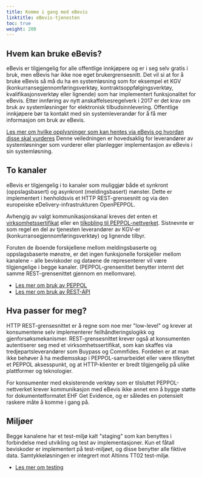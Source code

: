 ```yaml
---
title: Komme i gang med eBevis
linktitle: eBevis-tjenesten
toc: true
weight: 200
---
```


## Hvem kan bruke eBevis?

eBevis er tilgjengelig for alle offentlige innkjøpere og er i seg selv gratis i bruk, men eBevis har ikke noe eget brukergrensesnitt. Det vil si at for å bruke eBevis så må du ha en systemløsning som for eksempel et KGV (konkurransegjennomføringsverktøy, kontraktsoppfølgingsverktøy, kvalifikasjonsverktøy eller lignende) som har implementert funksjonalitet for eBevis. Etter innføring av nytt anskaffelsesregelverk i 2017 er det krav om bruk av systemløsninger for elektronisk tilbudsinnlevering. Offentlige innkjøpere bør ta kontakt med sin systemleverandør for å få mer informasjon om bruk av eBevis.

[Les mer om hvilke opplysninger som kan hentes via eBevis og hvordan disse skal vurderes](https://www.anskaffelser.no/anskaffelsesprosessen/anskaffelsesprosessen-steg-steg/konkurransegjennomforing/velge-tilbud-og-innga-avtale/vurdere-kvalifikasjoner/ebevis)
Denne veiledningen er hovedsaklig for leverandører av systemløsninger som vurderer eller planlegger implementasjon av eBevis i sin systemløsning.

## To kanaler

eBevis er tilgjengelig i to kanaler som muliggjør både et synkront (oppslagsbasert) og asynkront (meldingsbasert) mønster. Dette er implementert i henholdsvis et HTTP REST-grensesnitt og via den europeiske eDelivery-infrastrukturen OpenPEPPOL.

Avhengig av valgt kommunikasjonskanal kreves det enten et [virksomhetssertifikat](../bruke-rest-api/#autentisering-og-autorisasjon) eller en [tilkobling til PEPPOL-nettverket](../bruke-gjennom-peppol). Sistnevnte er som regel en del av tjenesten leverandører av KGV-er (konkurransegjennomføringsverktøy) og lignende tilbyr.

Foruten de iboende forskjellene mellom meldingsbaserte og oppslagsbaserte mønstre, er det ingen funksjonelle forskjeller mellom kanalene - alle beviskoder og dataene de representerer vil være tilgjengelige i begge kanaler. (PEPPOL-grensenittet benytter internt det samme REST-grensenittet gjennom en mellomvare).

* [Les mer om bruk av PEPPOL](../bruke-gjennom-peppol)
* [Les mer om bruk av REST-API](../bruke-rest-api)

## Hva passer for meg?

HTTP REST-grensesnittet er å regne som noe mer "low-level" og krever at konsumentene selv implementerer feilhåndteringslogikk og gjenforsøksmekanismer. REST-grensesnittet krever også at konsumenten autentiserer seg med et virksomhetssertifikat, som kan skaffes via tredjepartsleverandører som Buypass og Commfides. Fordelen er at man ikke behøver å ha medlemsskap i PEPPOL-samarbeidet eller være tilknyttet et PEPPOL aksesspunkt, og at HTTP-klienter er bredt tilgjengelig på ulike plattformer og teknologier.

For konsumenter med eksisterende verktøy som er tilsluttet PEPPOL-nettverket krever kommunikasjon med eBevis ikke annet enn å bygge støtte for dokumentetformatet EHF Get Evidence, og er således en potensielt raskere måte å komme i gang på.

## Miljøer

Begge kanalene har et test-miljø kalt "staging" som kan benyttes i forbindelse med utvikling og test av implementasjoner. Kun et fåtall beviskoder er implementert på test-miljøet, og disse benytter alle fiktive data. Samtykkeløsningen er integrert mot Altinns TT02 test-miljø.

* [Les mer om testing](../testing)
